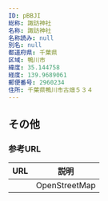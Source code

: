 ```yaml
---
ID: pBBJI
総称: 諏訪神社
名称: 諏訪神社
名称読み: null
別名: null
都道府県: 千葉県
区域: 鴨川市
緯度: 35.144758
経度: 139.9689061
郵便番号: 2960234
住所: 千葉県鴨川市古畑５３４
---
```


## その他

### 参考URL

| URL | 説明          |
| --- | ------------- |
|     | OpenStreetMap |
